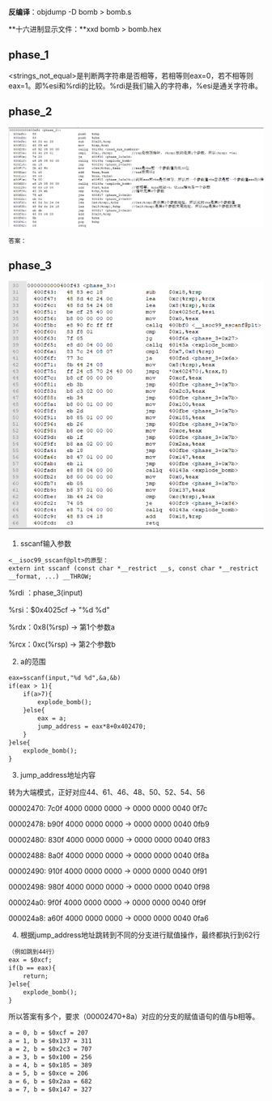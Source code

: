 **反编译**：objdump -D bomb > bomb.s

**十六进制显示文件：**xxd bomb > bomb.hex

## phase_1

<strings_not_equal>是判断两字符串是否相等，若相等则eax=0，若不相等则eax=1。即%esi和%rdi的比较。%rdi是我们输入的字符串，%esi是通关字符串。

## phase_2

![image-20200430193629439](pic/image-20200430193629439.png)

```
答案：
```



## phase_3

![image-20200430212416203](pic/image-20200430212416203.png)

1. sscanf输入参数

```
<__isoc99_sscanf@plt>的原型：
extern int sscanf (const char *__restrict __s, const char *__restrict __format, ...) __THROW;
```

%rdi ：phase_3(input)

%rsi：$0x4025cf  ->  "%d %d"

%rdx：0x8(%rsp)  -> 第1个参数a

%rcx：0xc(%rsp)  -> 第2个参数b

2. a的范围

```
eax=sscanf(input,"%d %d",&a,&b)
if(eax > 1){
	if(a>7){
		explode_bomb();
	}else{
		eax = a;
		jump_address = eax*8+0x402470;
	}
}else{
	explode_bomb();
}

```

3. jump_address地址内容

转为大端模式，正好对应44、61、46、48、50、52、54、56

00002470: 7c0f 4000 0000 0000   ->   0000 0000 0040 0f7c 

00002478: b90f 4000 0000 0000   ->   0000 0000 0040 0fb9 

00002480: 830f 4000 0000 0000   ->   0000 0000 0040 0f83 

00002488: 8a0f 4000 0000 0000   ->   0000 0000 0040 0f8a  

00002490: 910f 4000 0000 0000   ->   0000 0000 0040 0f91 

00002498: 980f 4000 0000 0000   ->   0000 0000 0040 0f98

000024a0: 9f0f 4000 0000 0000   ->   0000 0000 0040 0f9f  

000024a8: a60f 4000 0000 0000   ->   0000 0000 0040 0fa6 

4. 根据jump_address地址跳转到不同的分支进行赋值操作，最终都执行到62行

```
（例如跳到44行）
eax = $0xcf;
if(b == eax){
	return;
}else{
	explode_bomb();
}
```

所以答案有多个，要求（00002470+8a）对应的分支的赋值语句的值与b相等。

```
a = 0, b = $0xcf = 207
a = 1, b = $0x137 = 311
a = 2, b = $0x2c3 = 707 
a = 3, b = $0x100 = 256
a = 4, b = $0x185 = 389
a = 5, b = $0xce = 206
a = 6, b = $0x2aa = 682
a = 7, b = $0x147 = 327
```


